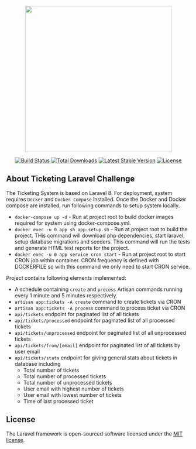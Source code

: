 <p align="center"><a href="https://laravel.com" target="_blank"><img src="https://www.addintel.co.uk/images/logo--white.svg" width="400"></a></p>

<p align="center">
<a href="https://travis-ci.org/laravel/framework"><img src="https://travis-ci.org/laravel/framework.svg" alt="Build Status"></a>
<a href="https://packagist.org/packages/laravel/framework"><img src="https://img.shields.io/packagist/dt/laravel/framework" alt="Total Downloads"></a>
<a href="https://packagist.org/packages/laravel/framework"><img src="https://img.shields.io/packagist/v/laravel/framework" alt="Latest Stable Version"></a>
<a href="https://packagist.org/packages/laravel/framework"><img src="https://img.shields.io/packagist/l/laravel/framework" alt="License"></a>
</p>

## About Ticketing Laravel Challenge

The Ticketing System is based on Laravel 8. For deployment, system requires `Docker` and `Docker Compose` installed. Once the Docker and Docker compose are installed, run following commands to setup system locally. 

- `docker-compose up -d` - Run at project root to build docker images required for system using docker-compose.yml. 
- `docker exec -u 0 app sh app-setup.sh` - Run at project root to build the project. THis command will download php dependencies, start laravel, setup database migrations and seeders. This command will run the tests and generate HTML test reports for the project. 
- `docker exec -u 0 app service cron start` - Run at project root to start CRON job within container. CRON frequency is defined with DOCKERFILE so with this command we only need to start CRON service. 

Project contains following elements implemented: 
- A schedule containing `create` and `process` Artisan commands running every 1 minute and 5 minutes respectively. 
- `artisan app:tickets -A create` command to create tickets via CRON
- `artisan app:tickets -A process` command to process ticket via CRON
- `api/tickets` endpoint for paginated list of all tickets
- `api/tickets/processed` endpoint for paginated list of all processed tickets
- `api/tickets/unprocessed` endpoint for paginated list of all unprocessed tickets
- `api/tickets/from/[email]` endpoint for paginated list of all tickets by user email
- `api/tickets/stats` endpoint for giving general stats about tickets in database including
  - Total number of tickets
  - Total number of processed tickets
  - Total number of unprocessed tickets
  - User email with highest number of tickets
  - User email with lowest number of tickets
  - Time of last processed ticket

## License

The Laravel framework is open-sourced software licensed under the [MIT license](https://opensource.org/licenses/MIT).
